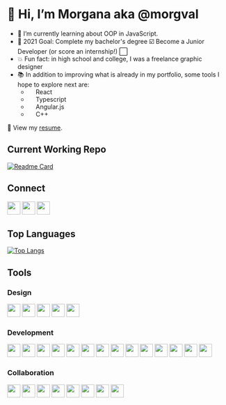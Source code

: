 # 👋 Hi, I’m Morgana aka @morgval
- 🌱 I’m currently learning about OOP in JavaScript.
- 🥅 2021 Goal: Complete my bachelor's degree ☑️ Become a Junior Developer (or score an internship!) ⬜
- 💥 Fun fact: in high school and college, I was a freelance graphic designer
- 📚 In addition to improving what is already in my portfolio, some tools I hope to explore next are:
  * [<img height="14" width="14" src="https://cdn.jsdelivr.net/npm/simple-icons@v5/icons/react.svg" />](https://www.reactjs.org)  React
  * [<img height="14" width="14" src="https://cdn.jsdelivr.net/npm/simple-icons@v5/icons/typescript.svg" />](https://www.typescriptlang.org)  Typescript 
  * [<img height="14" width="14" src="https://cdn.jsdelivr.net/npm/simple-icons@v5/icons/angularjs.svg" />](https://www.angularjs.org)  Angular.js 
  * [<img height="14" width="14" src="https://cdn.jsdelivr.net/npm/simple-icons@v5/icons/cplusplus.svg" />](https://www.cplusplus.com)  C++

📃 View my [resume](https://morganaval.notion.site/Morgana-Val-eb08d6e601924ca2963c59f242514500).

## Current Working Repo
<!-- insert current working repo widget  -->
[![Readme Card](https://github-readme-stats.vercel.app/api/pin/?username=morgval&repo=Student-Records-Dashboard)](https://github.com/morgval/100-days-of-code)


## Connect
<!-- insert social links -->
[<img height="30" width="30" src="https://cdn.jsdelivr.net/npm/simple-icons@v5/icons/linkedin.svg" />](https://www.linkedin.com/in/morgana-val-17930b133/)
[<img height="30" width="30" src="https://cdn.jsdelivr.net/npm/simple-icons@v5/icons/instagram.svg" />](https://www.instagram.com/morg_val/)
[<img height="30" width="30" src="https://cdn.jsdelivr.net/npm/simple-icons@v5/icons/twitter.svg" />](https://twitter.com/morg_val)

## Top Languages
<!-- insert top languages widget -->
[![Top Langs](https://github-readme-stats.vercel.app/api/top-langs/?username=morgval)](https://github.com/anuraghazra/github-readme-stats)


## Tools
<!-- insert tool icons and links -->
### Design
[<img height="30" width="30" src="https://cdn.jsdelivr.net/npm/simple-icons@v5/icons/adobeillustrator.svg"/>](https://www.adobe.com/products/illustrator.html)
[<img height="30" width="30" src="https://cdn.jsdelivr.net/npm/simple-icons@v5/icons/adobeindesign.svg"/>](https://www.adobe.com/products/indesign.html?promoid=S36FMXDK&mv=other)
[<img height="30" width="30" src="https://cdn.jsdelivr.net/npm/simple-icons@v5/icons/adobephotoshop.svg"/>](https://www.adobe.com/products/photoshop.html?promoid=RL89NFBP&mv=other)
[<img height="30" width="30" src="https://cdn.jsdelivr.net/npm/simple-icons@v5/icons/canva.svg"/>](https://www.canva.com/)
[<img height="30" width="30" src="https://cdn.jsdelivr.net/npm/simple-icons@v5/icons/figma.svg"/>](https://www.figma.com/)

### Development
[<img height="30" width="30" src="https://cdn.jsdelivr.net/npm/simple-icons@v5/icons/apachemaven.svg"/>](https://maven.apache.org/)
[<img height="30" width="30" src="https://cdn.jsdelivr.net/npm/simple-icons@v5/icons/apachenetbeanside.svg"/>](https://netbeans.apache.org/)
[<img height="30" width="30" src="https://cdn.jsdelivr.net/npm/simple-icons@v5/icons/atom.svg"/>](https://atom.io/)
[<img height="30" width="30" src="https://cdn.jsdelivr.net/npm/simple-icons@v5/icons/cplusplus.svg"/>](https://www.cplusplus.com/)
[<img height="30" width="30" src="https://cdn.jsdelivr.net/npm/simple-icons@v5/icons/eclipseide.svg"/>](https://www.eclipse.org/ide/)
[<img height="30" width="30" src="https://cdn.jsdelivr.net/npm/simple-icons@v5/icons/jetbrains.svg"/>](https://www.jetbrains.com/)
[<img height="30" width="30" src="https://cdn.jsdelivr.net/npm/simple-icons@v5/icons/intellijidea.svg"/>](https://www.jetbrains.com/idea/)
[<img height="30" width="30" src="https://cdn.jsdelivr.net/npm/simple-icons@v5/icons/java.svg"/>](https://docs.oracle.com/en/java/)
[<img height="30" width="30" src="https://cdn.jsdelivr.net/npm/simple-icons@v5/icons/javascript.svg"/>](https://developer.mozilla.org/en-US/docs/Web/JavaScript)
[<img height="30" width="30" src="https://cdn.jsdelivr.net/npm/simple-icons@v5/icons/jupyter.svg"/>](https://jupyter.org/)
[<img height="30" width="30" src="https://cdn.jsdelivr.net/npm/simple-icons@v5/icons/mongodb.svg"/>](https://www.mongodb.com/)
[<img height="30" width="30" src="https://cdn.jsdelivr.net/npm/simple-icons@v5/icons/mysql.svg"/>](https://www.mysql.com/)
[<img height="30" width="30" src="https://cdn.jsdelivr.net/npm/simple-icons@v5/icons/opengl.svg"/>](https://www.opengl.org/)
[<img height="30" width="30" src="https://cdn.jsdelivr.net/npm/simple-icons@v5/icons/python.svg"/>](https://www.python.org/)

### Collaboration
[<img height="30" width="30" src="https://cdn.jsdelivr.net/npm/simple-icons@v5/icons/bitbucket.svg"/>](https://bitbucket.org/product)
[<img height="30" width="30" src="https://cdn.jsdelivr.net/npm/simple-icons@v5/icons/git.svg"/>](https://git-scm.com/)
[<img height="30" width="30" src="https://cdn.jsdelivr.net/npm/simple-icons@v5/icons/github.svg"/>](https://github.com/)
[<img height="30" width="30" src="https://cdn.jsdelivr.net/npm/simple-icons@v5/icons/loom.svg"/>](https://loom.com/)
[<img height="30" width="30" src="https://cdn.jsdelivr.net/npm/simple-icons@v5/icons/notion.svg"/>](https://www.notion.so/)
[<img height="30" width="30" src="https://cdn.jsdelivr.net/npm/simple-icons@v5/icons/powerbi.svg"/>](https://powerbi.microsoft.com/en-us/)
[<img height="30" width="30" src="https://cdn.jsdelivr.net/npm/simple-icons@v5/icons/prezi.svg"/>](https://prezi.com/)
[<img height="30" width="30" src="https://cdn.jsdelivr.net/npm/simple-icons@v5/icons/zoom.svg"/>](https://zoom.com/)

<!---
morgval/morgval is a ✨ special ✨ repository because its `README.md` (this file) appears on your GitHub profile.
You can click the Preview link to take a look at your changes.
--->
